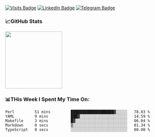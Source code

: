 [![Visits Badge](https://badges.pufler.dev/visits/dimidroll450/dimidroll450)](https://github.com/dimidroll450)
[![LinkedIn Badge](https://img.shields.io/badge/-LinkedIn-0e76a8?style=flat-square&logo=Linkedin&logoColor=white)](https://www.linkedin.com/in/dmitry-kvashchauskas/)
[![Telegram Badge](https://img.shields.io/badge/-Telegram-0088cc?style=flat-square&logo=Telegram&logoColor=white)](https://t.me/kvashchauskas)

### 📈GitHub Stats
<p>
  <img height="180em" src="https://github-readme-stats.vercel.app/api?username=dimidroll450&show_icons=true&hide_border=true&&count_private=true&include_all_commits=true" />
</p>

### 📊THis Week I Spent My Time On:
<!--START_SECTION:waka-->

```text
Perl         51 mins         ███████████████████▓░░░░░   78.03 %
YAML         9 mins          ███▓░░░░░░░░░░░░░░░░░░░░░   14.59 %
Makefile     3 mins          █▓░░░░░░░░░░░░░░░░░░░░░░░   06.04 %
Markdown     0 secs          ▒░░░░░░░░░░░░░░░░░░░░░░░░   01.34 %
TypeScript   0 secs          ░░░░░░░░░░░░░░░░░░░░░░░░░   00.00 %
```

<!--END_SECTION:waka-->
